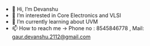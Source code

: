 - 👋 Hi, I’m Devanshu 
- 👀 I’m interested in Core Electronics and VLSI
- 🌱 I’m currently learning about UVM
- 📫 How to reach me -> Phone no : 8545846778 , Mail: gaur.devanshu.2112@gmail.com

<!---
Griseoh/Griseoh is a ✨ special ✨ repository because its `README.md` (this file) appears on your GitHub profile.
You can click the Preview link to take a look at your changes.
--->
